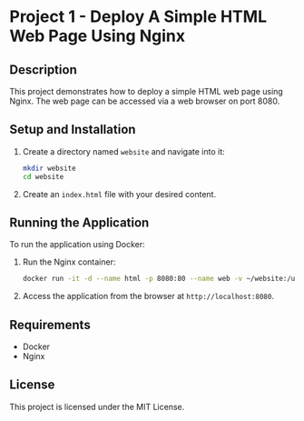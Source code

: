 # Project 1 - Deploy A Simple HTML Web Page Using Nginx

## Description
This project demonstrates how to deploy a simple HTML web page using Nginx. The web page can be accessed via a web browser on port 8080.

## Setup and Installation
1. Create a directory named `website` and navigate into it:
   ```bash
   mkdir website
   cd website
   ```
2. Create an `index.html` file with your desired content.

## Running the Application
To run the application using Docker:
1. Run the Nginx container:
   ```bash
   docker run -it -d --name html -p 8080:80 --name web -v ~/website:/usr/share/nginx/html nginx
   ```
2. Access the application from the browser at `http://localhost:8080`.

## Requirements
- Docker
- Nginx

## License
This project is licensed under the MIT License.
